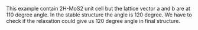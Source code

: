 This example contain 2H-MoS2 unit cell but the lattice vector a and b are at 110 degree angle. In the stable structure the angle is 120 degree.
We have to check if the relaxation could give us 120 degree angle in final structure.